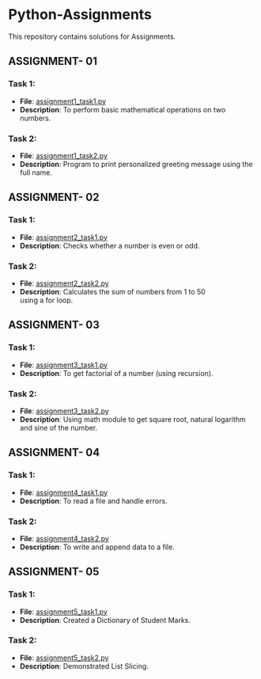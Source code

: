# Python-Assignments
This repository contains solutions for Assignments.

## ASSIGNMENT- 01
### Task 1:
- **File**: [assignment1_task1.py](./Assignment1/assignment1_task1.py)
- **Description**: To perform basic mathematical operations on two numbers.
### Task 2:
- **File**: [assignment1_task2.py](./Assignment1/assignment1_task2.py)
- **Description**: Program to print personalized greeting message using the full name.
  

## ASSIGNMENT- 02
### Task 1:
- **File**:  [assignment2_task1.py](./Assignment2/assignment2_task1.py)
- **Description**: Checks whether a number is even or odd.
### Task 2:
- **File**: [assignment2_task2.py](./Assignment2/assignment2_task2.py)
- **Description**: Calculates the sum of numbers from 1 to 50 using a for loop.


## ASSIGNMENT- 03
### Task 1:
- **File**:  [assignment3_task1.py](./Assignment3/assignment3_task1.py)
- **Description**: To get factorial of a number (using recursion).
### Task 2:
- **File**: [assignment3_task2.py](./Assignment3/assignment3_task2.py)
- **Description**: Using math module to get square root, natural logarithm and sine of the number.


## ASSIGNMENT- 04
### Task 1:
- **File**:  [assignment4_task1.py](./Assignment4/assignment4_task1.py)
- **Description**: To read a file and handle errors.
### Task 2:
- **File**: [assignment4_task2.py](./Assignment4/assignment4_task2.py)
- **Description**: To write and append data to a file.


## ASSIGNMENT- 05
### Task 1:
- **File**:  [assignment5_task1.py](./Assignment5/assignment5_task1.py)
- **Description**: Created a Dictionary of Student Marks.
### Task 2:
- **File**: [assignment5_task2.py](./Assignment5/assignment5_task2.py)
- **Description**: Demonstrated List Slicing.


